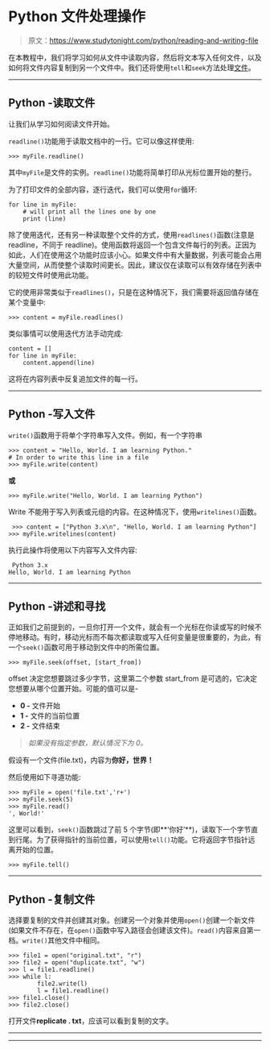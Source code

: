 # Python 文件处理操作

> 原文：<https://www.studytonight.com/python/reading-and-writing-file>

在本教程中，我们将学习如何从文件中读取内容，然后将文本写入任何文件，以及如何将文件内容复制到另一个文件中。我们还将使用`tell`和`seek`方法处理[文件](file-handling)。

* * *

## Python -读取文件

让我们从学习如何阅读文件开始。

`readline()`功能用于读取文档中的一行。它可以像这样使用:

```
>>> myFile.readline()
```

其中`myFile`是文件的实例。`readline()`功能将简单打印从光标位置开始的整行。

为了打印文件的全部内容，逐行迭代，我们可以使用`for`循环:

```
for line in myFile:
    # will print all the lines one by one
    print (line)
```

除了使用迭代，还有另一种读取整个文件的方式，使用`readlines()`函数(注意是 readline，不同于 readline)。使用函数将返回一个包含文件每行的列表。正因为如此，人们在使用这个功能时应该小心。如果文件中有大量数据，列表可能会占用大量空间，从而使整个读取时间更长。因此，建议仅在读取可以有效存储在列表中的较短文件时使用此功能。

它的使用非常类似于`readlines()`，只是在这种情况下，我们需要将返回值存储在某个变量中:

```
>>> content = myFile.readlines()
```

类似事情可以使用迭代方法手动完成:

```
content = []
for line in myFile:
    content.append(line)
```

这将在内容列表中反复追加文件的每一行。

* * *

## Python -写入文件

`write()`函数用于将单个字符串写入文件。例如，有一个字符串

```
>>> content = "Hello, World. I am learning Python."
# In order to write this line in a file
>>> myFile.write(content)
```

**或**

```
>>> myFile.write("Hello, World. I am learning Python")
```

Write 不能用于写入列表或元组的内容。在这种情况下，使用`writelines()`函数。

```
 >>> content = ["Python 3.x\n", "Hello, World. I am learning Python"]
>>> myFile.writelines(content) 
```

执行此操作将使用以下内容写入文件内容:

```
 Python 3.x
Hello, World. I am learning Python 
```

* * *

## Python -讲述和寻找

正如我们之前提到的，一旦你打开一个文件，就会有一个光标在你读或写的时候不停地移动。有时，移动光标而不每次都读取或写入任何变量是很重要的，为此，有一个`seek()`函数可用于移动到文件中的所需位置。

```
>>> myFile.seek(offset, [start_from])
```

offset 决定您想要跳过多少字节，这里第二个参数 start_from 是可选的，它决定您想要从哪个位置开始。可能的值可以是-

*   **0 -** 文件开始
*   **1 -** 文件的当前位置
*   **2 -** 文件结束

> *如果没有指定参数，默认情况下为 0。*

假设有一个文件(file.txt)，内容为**你好，世界！**

然后使用如下寻道功能:

```
>>> myFile = open('file.txt','r+')
>>> myFile.seek(5)
>>> myFile.read()
', World!'
```

这里可以看到，`seek()`函数跳过了前 5 个字节(即**‘你好’**)，读取下一个字节直到行尾。为了获得指针的当前位置，可以使用`tell()`功能。它将返回字节指针远离开始的位置。

```
>>> myFile.tell()
```

* * *

## Python -复制文件

选择要复制的文件并创建其对象。创建另一个对象并使用`open()`创建一个新文件(如果文件不存在，在`open()`函数中写入路径会创建该文件)。`read()`内容来自第一档。`write()`其他文件中相同。

```
>>> file1 = open("original.txt", "r")
>>> file2 = open("duplicate.txt", "w")
>>> l = file1.readline()
>>> while l:
 		file2.write(l)
		l = file1.readline()
>>> file1.close()
>>> file2.close()
```

打开文件**replicate . txt**，应该可以看到复制的文字。

* * *

* * *